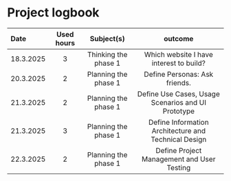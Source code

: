 # Project logbook

| Date  | Used hours | Subject(s) |  outcome |
| :---  |     :---:      |     :---:      |     :---:      |
| 18.3.2025 | 3 | Thinking the phase 1  | Which website I have interest to build?  |
| 20.3.2025 | 2 | Planning the phase 1  | Define Personas: Ask friends.  |
| 21.3.2025 | 2 | Planning the phase 1  | Define Use Cases, Usage Scenarios and UI Prototype |
| 21.3.2025 | 3 | Planning the phase 1  | Define Information Architecture and Technical Design |
| 22.3.2025 | 2 | Planning the phase 1  | Define Project Management and User Testing |

